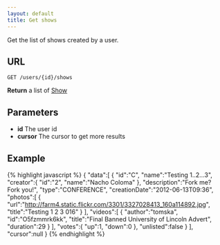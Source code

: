 ```yaml
---
layout: default
title: Get shows
---
```


Get the list of shows created by a user.

## URL

```
GET /users/{id}/shows
```

**Return** a list of [Show](/datatypes#show)

## Parameters

* **id** The user id
* **cursor** The cursor to get more results


## Example

{% highlight javascript %}
{
   "data":[
      {
         "id":"C",
         "name":"Testing 1..2...3",
         "creator":{
            "id":"2",
            "name":"Nacho Coloma"
         },
         "description":"Fork me? Fork you!",
         "type":"CONFERENCE",
         "creationDate":"2012-06-13T09:36",
         "photos":[
            {
               "url":"http://farm4.static.flickr.com/3301/3327028413_160a114892.jpg",
               "title":"Testing 1 2 3 016"
            }
         ],
         "videos":[
            {
               "author":"tomska",
               "id":"O5fzmmrk6kk",
               "title":"Final Banned University of Lincoln Advert",
               "duration":29
            }
         ],
         "votes":{
            "up":1,
            "down":0
         },
         "unlisted":false
      }
   ],
   "cursor":null
}
{% endhighlight %}
